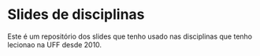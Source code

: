 # Slides de disciplinas

Este é um repositório dos slides que tenho usado nas disciplinas que tenho lecionao na UFF desde 2010.
